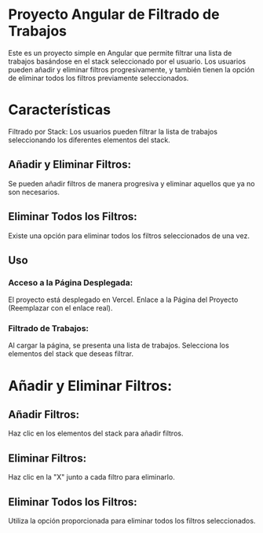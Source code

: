 # Proyecto Angular de Filtrado de Trabajos

Este es un proyecto simple en Angular que permite filtrar una lista de trabajos basándose en el stack seleccionado por el usuario. Los usuarios pueden añadir y eliminar filtros progresivamente, y también tienen la opción de eliminar todos los filtros previamente seleccionados.

# Características
Filtrado por Stack: Los usuarios pueden filtrar la lista de trabajos seleccionando los diferentes elementos del stack.

## Añadir y Eliminar Filtros: 
Se pueden añadir filtros de manera progresiva y eliminar aquellos que ya no son necesarios.

## Eliminar Todos los Filtros: 
Existe una opción para eliminar todos los filtros seleccionados de una vez.

## Uso
### Acceso a la Página Desplegada:

El proyecto está desplegado en Vercel.
Enlace a la Página del Proyecto (Reemplazar con el enlace real).

### Filtrado de Trabajos:

Al cargar la página, se presenta una lista de trabajos.
Selecciona los elementos del stack que deseas filtrar.

# Añadir y Eliminar Filtros:

## Añadir Filtros: 
Haz clic en los elementos del stack para añadir filtros.

## Eliminar Filtros: 
Haz clic en la "X" junto a cada filtro para eliminarlo.

## Eliminar Todos los Filtros:
Utiliza la opción proporcionada para eliminar todos los filtros seleccionados.
